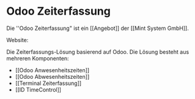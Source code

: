 # Odoo Zeiterfassung
Die ''Odoo Zeiterfassung" ist ein [[Angebot]] der [[Mint System GmbH]].

Website: 

Die Zeiterfassungs-Lösung basierend auf Odoo. Die Lösung besteht aus mehreren Komponenten:

* [[Odoo Anwesenheitszeiten]]
* [[Odoo Abwesenheitszeiten]]
* [[Terminal Zeiterfassung]]
* [[ID TimeControl]]